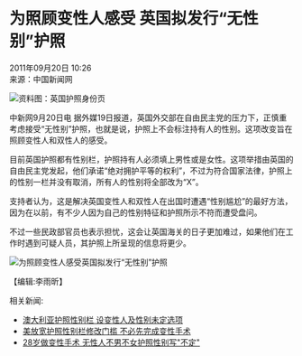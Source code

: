 # 为照顾变性人感受 英国拟发行“无性别”护照

2011年09月20日 10:26  
来源：中国新闻网  

![资料图：英国护照身份页](http://www.chinanews.com/fileftp/2010/04/2010-04-23/U76P4T47D13180F981DT20100423110629.jpg)

中新网9月20日电 据外媒19日报道，英国外交部在自由民主党的压力下，正慎重考虑接受“无性别”护照，也就是说，护照上不会标注持有人的性别。这项改变旨在照顾变性人和双性人的感受。

目前英国护照都有性别栏，护照持有人必须填上男性或是女性。这项举措由英国的自由民主党发起，他们承诺“绝对拥护平等的权利”，不过为符合国家法律，护照上的性别一栏并没有取消，所有人的性别将全部改为“X”。

支持者认为，这是解决英国变性人和双性人在出国时遭遇“性别尴尬”的最好方法，因为在以前，有不少人因为自己的性别特征和护照所示不符而遭受盘问。

不过一些民政部官员也表示担忧，这会让英国海关的日子更加难过，如果他们在工作时遇到可疑人员，其护照上所呈现的信息将更少。

![为照顾变性人感受英国拟发行“无性别”护照](U380P4T8D3339531F107DT20110920102626.jpg)

【编辑:李雨昕】

相关新闻:

- [澳大利亚护照性别栏 设变性人及性别未定选项](http://www.chinanews.com/gj/2011/09-16/3332873.shtml)
- [美放宽护照性别栏修改门槛 不必先完成变性手术](http://www.chinanews.com/gj/gj-bm/news/2010/06-10/2335226.shtml)
- [28岁做变性手术 无性人不男不女护照性别写"不定"](http://www.chinanews.com/gj/gj-dqsj/news/2010/03-17/2173275.shtml)